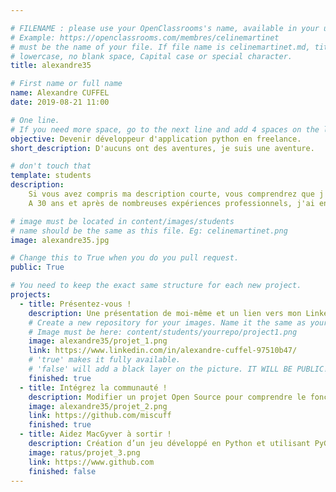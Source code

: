 ```yaml
---

# FILENAME : please use your OpenClassrooms's name, available in your url.
# Example: https://openclassrooms.com/membres/celinemartinet
# must be the name of your file. If file name is celinemartinet.md, title is celinemartinet.
# lowercase, no blank space, Capital case or special character.
title: alexandre35

# First name or full name
name: Alexandre CUFFEL
date: 2019-08-21 11:00

# One line.
# If you need more space, go to the next line and add 4 spaces on the left, as in 'description'.
objective: Devenir développeur d'application python en freelance.
short_description: D'aucuns ont des aventures, je suis une aventure.

# don't touch that
template: students
description:
    Si vous avez compris ma description courte, vous comprendrez que j'aime le cinéma, mais aussi les voyages, la lecture, le  sport et bien sûr les nouvelles technologies. 
    A 30 ans et après de nombreuses expériences professionnels, j'ai enfin trouver un métier qui me permettra de développer ma curiosité, d'acquérir de nouvelles compétences et de pouvoir choisir des projets qui incarnent mes valeurs.	

# image must be located in content/images/students
# name should be the same as this file. Eg: celinemartinet.png
image: alexandre35.jpg

# Change this to True when you do you pull request.
public: True

# You need to keep the exact same structure for each new project.
projects:
  - title: Présentez-vous !
    description: Une présentation de moi-même et un lien vers mon LinkedIn.
    # Create a new repository for your images. Name it the same as your nickname and profile picture.
    # Image must be here: content/students/yourrepo/project1.png
    image: alexandre35/projet_1.png
    link: https://www.linkedin.com/in/alexandre-cuffel-97510b47/
    # 'true' makes it fully available.
    # 'false' will add a black layer on the picture. IT WILL BE PUBLIC!
    finished: true
  - title: Intégrez la communauté !
    description: Modifier un projet Open Source pour comprendre le fonctionnement de Git, de Github et des pull requests. 
    image: alexandre35/projet_2.png
    link: https://github.com/miscuff
    finished: true
  - title: Aidez MacGyver à sortir !
    description: Création d’un jeu développé en Python et utilisant PyGame.
    image: ratus/projet_3.png
    link: https://www.github.com
    finished: false
---
```

